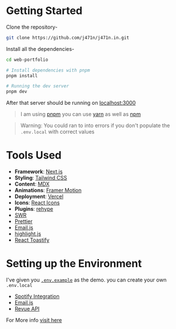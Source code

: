 
# Getting Started

Clone the repository-
```bash
git clone https://github.com/j471n/j471n.in.git
```

Install all the dependencies-
```bash
cd web-portfolio

# Install dependencies with pnpm
pnpm install

# Running the dev server
pnpm dev
```

After that server should be running on [localhost:3000](http://localhost:3000)
> I am using [pnpm](https://pnpm.io/) you can use [yarn](https://yarnpkg.com/) as well as [npm](https://www.npmjs.com/)

> Warning: You could ran to into errors if you don't populate the `.env.local` with correct values

# Tools Used 

- **Framework**: [Next.js](https://nextjs.org/)
- **Styling**: [Tailwind CSS](https://tailwindcss.com/)
- **Content**: [MDX](https://github.com/mdx-js/mdx)
- **Animations**: [Framer Motion](https://framer.com/motion)
- **Deployment**: [Vercel](https://vercel.com)
- **Icons**: [React Icons](https://react-icons.github.io/react-icons/)
- **Plugins**: [rehype](https://github.com/rehypejs/rehype)
- [SWR](https://swr.vercel.app/)
- [Prettier](https://prettier.io)
- [Email.js](https://www.emailjs.com/)
- [highlight.js](https://github.com/highlightjs/highlight.js)
- [React Toastify](https://github.com/fkhadra/react-toastify)


# Setting up the Environment
I've given you [`.env.example`](/.env.example) as the demo. you can create your own `.env.local`

- [Spotify Integration](https://j471n.in/blogs/spotify-api-nextjs)
- [Email.js](https://www.emailjs.com/docs/sdk/installation/)
- [Revue API](https://www.getrevue.co/app/integrations)

For More info [visit here](/.env.example)
